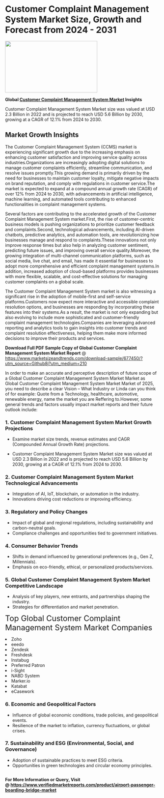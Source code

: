 <H1>Customer Complaint Management System Market Size, Growth and Forecast from 2024 - 2031</H1><img class="aligncenter size-medium wp-image-584254" src="https://thirdeyenews.in/wp-content/uploads/2024/09/Global-Market-Research-300x168.jpeg" alt="" width="300" height="168" /><p><strong>Global&nbsp;<a href="https://www.marketsizeandtrends.com/download-sample/677450/?utm_source=Github8j?utm_medium=210">Customer Complaint Management System Market</a> Insights</strong></p><p>Customer Complaint Management System Market size was valued at USD 2.3 Billion in 2022 and is projected to reach USD 5.6 Billion by 2030, growing at a CAGR of 12.1% from 2024 to 2030.</p><p><h2>Market Growth Insights</h2> <p>The Customer Complaint Management System (CCMS) market is experiencing significant growth due to the increasing emphasis on enhancing customer satisfaction and improving service quality across industries.Organizations are increasingly adopting digital solutions to manage customer complaints efficiently, streamline communication, and resolve issues promptly.This growing demand is primarily driven by the need for businesses to maintain customer loyalty, mitigate negative impacts on brand reputation, and comply with regulations in customer service.The market is expected to expand at a compound annual growth rate (CAGR) of over 12% from 2024 to 2030, with advancements in artificial intelligence, machine learning, and automated tools contributing to enhanced functionalities in complaint management systems.</p> <p>Several factors are contributing to the accelerated growth of the Customer Complaint Management System market.First, the rise of customer-centric business models is pushing organizations to prioritize customer feedback and complaints.Second, technological advancements, including AI-driven chatbots, predictive analytics, and automation tools, are revolutionizing how businesses manage and respond to complaints.These innovations not only improve response times but also help in analyzing customer sentiment, predicting future issues, and improving overall service quality.Moreover, the growing integration of multi-channel communication platforms, such as social media, live chat, and email, has made it essential for businesses to adopt more comprehensive and efficient complaint management systems.In addition, increased adoption of cloud-based platforms provides businesses with more flexible, scalable, and cost-effective solutions for managing customer complaints on a global scale.</p> <p>The Customer Complaint Management System market is also witnessing a significant rise in the adoption of mobile-first and self-service platforms.Customers now expect more interactive and accessible complaint resolution options, and businesses are responding by incorporating these features into their systems.As a result, the market is not only expanding but also evolving to include more sophisticated and customer-friendly complaint management technologies.Companies are leveraging advanced reporting and analytics tools to gain insights into customer trends and complaint resolution effectiveness, helping them make more informed decisions to improve their products and services.</p> <p><span class=""><strong>Download Full PDF Sample Copy of Global Customer Complaint Management System Market Report</strong> @ <a href="https://www.marketsizeandtrends.com/download-sample/677450/?utm_source=Github8j?utm_medium=210" target="_blank">https://www.marketsizeandtrends.com/download-sample/677450/?utm_source=Github8j?utm_medium=210</a></span></p><p>In order to make an accurate and perceptive description of future scope of a Global&nbsp;Customer Complaint Management System Market Market as Global&nbsp;Customer Complaint Management System Market Market of 2025, you need to describe a clear Vision &ndash; What Industry or Linda can you think of for example: Quote from a Technology, healthcare, automotive, renewable energy, name the market you are Reffering to.However, some general trends and factors usually impact market reports and their future outlook include:</p><h3>1.&nbsp;<strong>Customer Complaint Management System Market Growth Projections</strong></h3><ul><li>Examine market size trends, revenue estimates and CAGR (Compounded Annual Growth Rate) projections.</li><li><p>Customer Complaint Management System Market size was valued at USD 2.3 Billion in 2022 and is projected to reach USD 5.6 Billion by 2030, growing at a CAGR of 12.1% from 2024 to 2030.</p></li></ul><h3>2.&nbsp;<strong>Customer Complaint Management System Market Technological Advancements</strong></h3><ul><li>Integration of AI, IoT, blockchain, or automation in the industry.</li><li>Innovations driving cost reductions or improving efficiency.</li></ul><h3>3.&nbsp;<strong>Regulatory and Policy Changes</strong></h3><ul><li>Impact of global and regional regulations, including sustainability and carbon-neutral goals.</li><li>Compliance challenges and opportunities tied to government initiatives.</li></ul><h3>4.&nbsp;<strong>Consumer Behavior Trends</strong></h3><ul><li>Shifts in demand influenced by generational preferences (e.g., Gen Z, Millennials).</li><li>Emphasis on eco-friendly, ethical, or personalized products/services.</li></ul><h3>5.&nbsp;<strong>Global Customer Complaint Management System Market Competitive Landscape</strong></h3><ul><li>Analysis of key players, new entrants, and partnerships shaping the industry.</li><li>Strategies for differentiation and market penetration.</li></ul><p data-pm-slice="1 1 []"><span style="color: inherit; font-family: inherit; font-size: 25px;">Top Global Customer Complaint Management System Market Companies</span></p><div class="" data-test-id=""><p><li>Zoho</li><li> eeedo</li><li> Zendesk</li><li> Freshdesk</li><li> Instabug</li><li> Preferred Patron</li><li> i-Sight</li><li> NABD System</li><li> Marker.io</li><li> Katabat</li><li> eCasework</li></p></div><h3>6.&nbsp;<strong>Economic and Geopolitical Factors</strong></h3><ul><li>Influence of global economic conditions, trade policies, and geopolitical events.</li><li>Resilience of the market to inflation, currency fluctuations, or global crises.</li></ul><h3>7.&nbsp;<strong>Sustainability and ESG (Environmental, Social, and Governance)</strong></h3><ul><li>Adoption of sustainable practices to meet ESG criteria.</li><li>Opportunities in green technologies and circular economy principles.</li></ul><h2><strong style="font-size: 14px;">For More Information or Query, Visit @&nbsp;</strong><a style="background-color: #ffffff; font-size: 14px;" href="https://www.marketsizeandtrends.com/report/customer-complaint-management-system-market/" target="_blank">https://www.verifiedmarketreports.com/product/airport-passenger-boarding-bridge-market</a></h2>